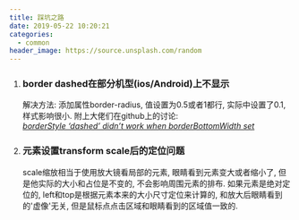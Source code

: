 ```yaml
---
title: 踩坑之路
date: 2019-05-22 10:20:21
categories:
  - common
header_image: https://source.unsplash.com/random
---
```

1. ### border dashed在部分机型(ios/Android)上不显示
   解决方法: 添加属性border-radius, 值设置为0.5或者1都行, 实际中设置了0.1, 样式影响很小. 附上大佬们在github上的讨论:  
   [*borderStyle ‘dashed’ didn’t work when borderBottomWidth set*](https://github.com/facebook/react-native/issues/12817)  

2. ### 元素设置transform scale后的定位问题
   scale缩放相当于使用放大镜看局部的元素, 眼睛看到元素变大或者缩小了, 但是他实际的大小和占位是不变的, 不会影响周围元素的排布. 如果元素是绝对定位的, left和top是根据元素本来的大小尺寸定位来计算的, 和放大后眼睛看到的'虚像'无关, 但是鼠标点点击区域和眼睛看到的区域值一致的.
   
